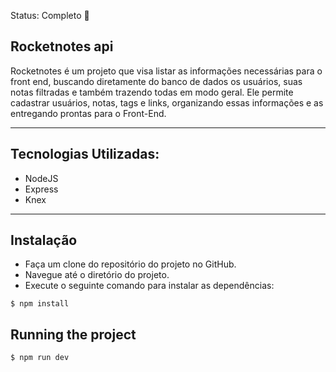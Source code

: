 Status: Completo 🚀

## Rocketnotes api
Rocketnotes é um projeto que visa listar as informações necessárias para o front end, buscando diretamente do banco de dados os usuários, suas notas filtradas e também trazendo todas em modo geral. Ele permite cadastrar usuários, notas, tags e links, organizando essas informações e as entregando prontas para o Front-End.
<hr/>

## Tecnologias Utilizadas:
 * NodeJS
 * Express
 * Knex
<hr/>

## Instalação
  * Faça um clone do repositório do projeto no GitHub.
  * Navegue até o diretório do projeto.
  * Execute o seguinte comando para instalar as dependências:

```
$ npm install
```

## Running the project
```
$ npm run dev
```

